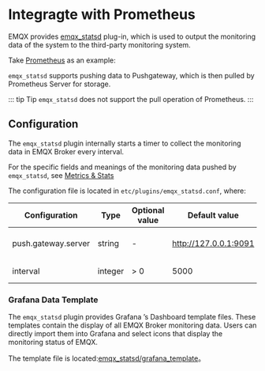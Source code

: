 # Integragte with Prometheus

EMQX provides [emqx_statsd](https://github.com/emqx/emqx-statsd) plug-in, which is used to output the monitoring data of the system to the third-party monitoring system.

Take  [Prometheus](https://prometheus.io) as an example:

`emqx_statsd` supports pushing data to Pushgateway, which is then pulled by Prometheus Server for storage.

::: tip Tip
`emqx_statsd` does not support the pull operation of Prometheus.
:::

## Configuration

The `emqx_statsd` plugin internally starts a timer to collect the monitoring data in EMQX Broker every interval.

For the specific fields and meanings of the monitoring data pushed by `emqx_statsd`, see [Metrics & Stats](../advanced/metrics-and-stats.md)

The configuration file is located in `etc/plugins/emqx_statsd.conf`, where:

| Configuration       | Type    | Optional value | Default value         | Description                     |
| ------------------- | ------- | -------------- | --------------------- | ------------------------------- |
| push.gateway.server | string  | -              | http://127.0.0.1:9091 | Prometheus' PushGateway address |
| interval            | integer | > 0            | 5000                  | Push interval, unit: ms         |

### Grafana Data Template

The `emqx_statsd` plugin provides Grafana ’s Dashboard template files. These templates contain the display of all EMQX Broker monitoring data. Users can directly import them into Grafana and select icons that display the monitoring status of EMQX.

The template file is located:[emqx_statsd/grafana_template](https://github.com/emqx/emqx-statsd/tree/master/grafana_template)。
